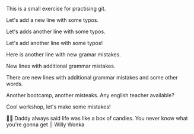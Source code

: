 This is a small exercise for practising git.

Let's add a new line with some typos.

Let's adds another line with some typos.

Let's add another line with some typos!

Here is another line with new gramar mistakes.

New lines with additional grammar mistakes.

There are new lines with additional grammar mistakes and some other words.

Another bootcamp, another misteaks. Any english teacher available?

Cool workshop, let's make some mistakes!

👨🏻 Daddy always said life was like a box of candies. You never know what you're gonna get || Willy Wonka
